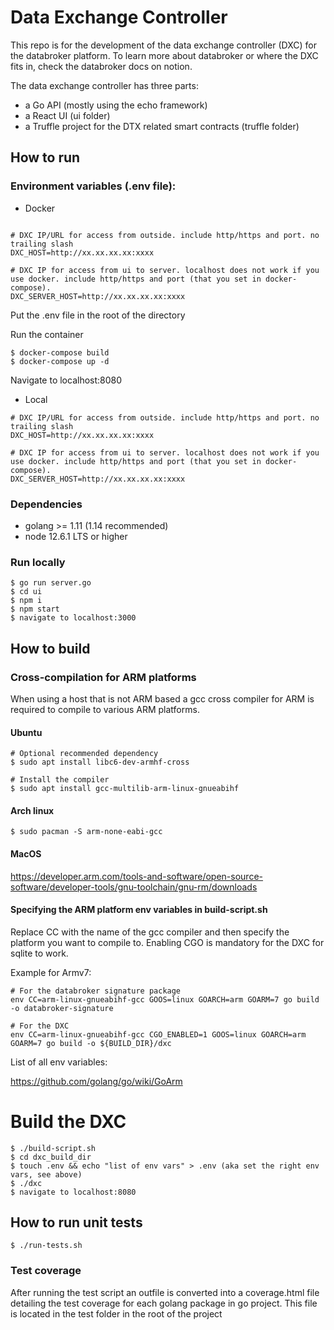 # Data Exchange Controller

This repo is for the development of the data exchange controller (DXC) for the databroker platform. To learn more about databroker or where the DXC fits in, check the databroker docs on notion.

The data exchange controller has three parts:

- a Go API (mostly using the echo framework)
- a React UI (ui folder)
- a Truffle project for the DTX related smart contracts (truffle folder)

## How to run

### Environment variables (.env file):

- Docker

```

# DXC IP/URL for access from outside. include http/https and port. no trailing slash
DXC_HOST=http://xx.xx.xx.xx:xxxx

# DXC IP for access from ui to server. localhost does not work if you use docker. include http/https and port (that you set in docker-compose).
DXC_SERVER_HOST=http://xx.xx.xx.xx:xxxx

```

Put the .env file in the root of the directory

Run the container

```
$ docker-compose build
$ docker-compose up -d
```

Navigate to localhost:8080

- Local

```
# DXC IP/URL for access from outside. include http/https and port. no trailing slash
DXC_HOST=http://xx.xx.xx.xx:xxxx

# DXC IP for access from ui to server. localhost does not work if you use docker. include http/https and port (that you set in docker-compose).
DXC_SERVER_HOST=http://xx.xx.xx.xx:xxxx
```

### Dependencies

- golang >= 1.11 (1.14 recommended)
- node 12.6.1 LTS or higher

### Run locally

```
$ go run server.go
$ cd ui
$ npm i
$ npm start
$ navigate to localhost:3000
```

## How to build

### Cross-compilation for ARM platforms

When using a host that is not ARM based a gcc cross compiler for ARM is required to compile to various ARM platforms.

#### Ubuntu

```
# Optional recommended dependency
$ sudo apt install libc6-dev-armhf-cross

# Install the compiler
$ sudo apt install gcc-multilib-arm-linux-gnueabihf
```
#### Arch linux

```
$ sudo pacman -S arm-none-eabi-gcc
```

#### MacOS

https://developer.arm.com/tools-and-software/open-source-software/developer-tools/gnu-toolchain/gnu-rm/downloads

#### Specifying the ARM platform env variables in build-script.sh

Replace CC with the name of the gcc compiler and then specify the platform you want to compile to.
Enabling CGO is mandatory for the DXC for sqlite to work.

Example for Armv7:

```
# For the databroker signature package
env CC=arm-linux-gnueabihf-gcc GOOS=linux GOARCH=arm GOARM=7 go build -o databroker-signature

# For the DXC
env CC=arm-linux-gnueabihf-gcc CGO_ENABLED=1 GOOS=linux GOARCH=arm GOARM=7 go build -o ${BUILD_DIR}/dxc
```

List of all env variables:

https://github.com/golang/go/wiki/GoArm

# Build the DXC

```
$ ./build-script.sh
$ cd dxc_build_dir
$ touch .env && echo "list of env vars" > .env (aka set the right env vars, see above)
$ ./dxc
$ navigate to localhost:8080
```

## How to run unit tests

```
$ ./run-tests.sh
```

### Test coverage

After running the test script an outfile is converted into a coverage.html file detailing the test coverage for each golang package in go project. This file is located in the test folder in the root of the project

